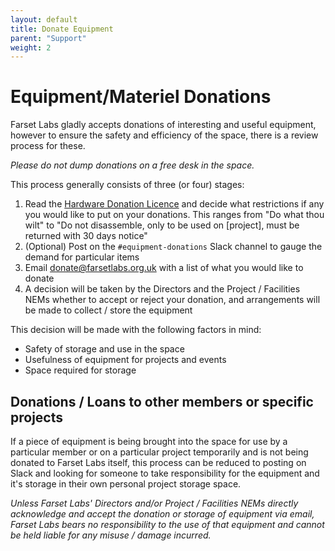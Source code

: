 ```yaml
---
layout: default
title: Donate Equipment
parent: "Support"
weight: 2
---
```


# Equipment/Materiel Donations

Farset Labs gladly accepts donations of interesting and useful equipment, however to ensure the safety and efficiency of the space, there is a review process for these.

*Please do not dump donations on a free desk in the space.*

This process generally consists of three (or four) stages:

1. Read the [Hardware Donation Licence](/about/hardware_donation_license) and decide what restrictions if any you would like to put on your donations. This ranges from "Do what thou wilt" to "Do not disassemble, only to be used on [project], must be returned with 30 days notice"
1. (Optional) Post on the `#equipment-donations` Slack channel to gauge the demand for particular items
1. Email [donate@farsetlabs.org.uk](mailto:donate@farsetlabs.org.uk) with a list of what you would like to donate
1. A decision will be taken by the Directors and the Project / Facilities NEMs whether to accept or reject your donation, and arrangements will be made to collect / store the equipment

This decision will be made with the following factors in mind:

* Safety of storage and use in the space
* Usefulness of equipment for projects and events
* Space required for storage

## Donations / Loans to other members or specific projects

If a piece of equipment is being brought into the space for use by a particular member or on a particular project temporarily and is not being donated to Farset Labs itself, this process can be reduced to posting on Slack and looking for someone to take responsibility for the equipment and it's storage in their own personal project storage space.

*Unless Farset Labs' Directors and/or Project / Facilities NEMs directly acknowledge and accept the donation or storage of equipment via email, Farset Labs bears no responsibility to the use of that equipment and cannot be held liable for any misuse / damage incurred.*

